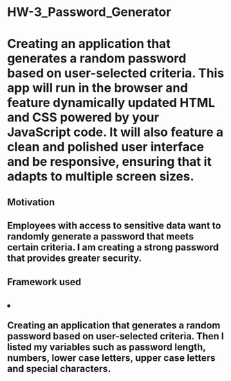 <h1> HW-3_Password_Generator <h1>

Creating an application that generates a random password based on user-selected criteria. This app will run in the browser and feature dynamically updated HTML and CSS powered by your JavaScript code. It will also feature a clean and polished user interface and be responsive, ensuring that it adapts to multiple screen sizes.

<h2>Motivation<h2>

Employees with access to sensitive data want to randomly generate a password that meets certain criteria. I am creating a strong password that provides greater security.

<h2>Framework used<h2>
<li>

Creating an application that generates a random password based on user-selected criteria.
Then I listed my variables such as password length, numbers, lower case letters, upper case letters and special characters.
